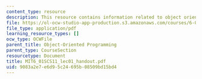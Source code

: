 ```yaml
---
content_type: resource
description: This resource contains information related to object oriented programing.
file: https://ol-ocw-studio-app-production.s3.amazonaws.com/courses/6-01sc-introduction-to-electrical-engineering-and-computer-science-i-spring-2011/9083a2e7e6d95c24695b08509bd15bd4_MIT6_01SCS11_lec01_handout.pdf
file_type: application/pdf
learning_resource_types: []
ocw_type: OCWFile
parent_title: Object-Oriented Programming
parent_type: CourseSection
resourcetype: Document
title: MIT6_01SCS11_lec01_handout.pdf
uid: 9083a2e7-e6d9-5c24-695b-08509bd15bd4
---
```

